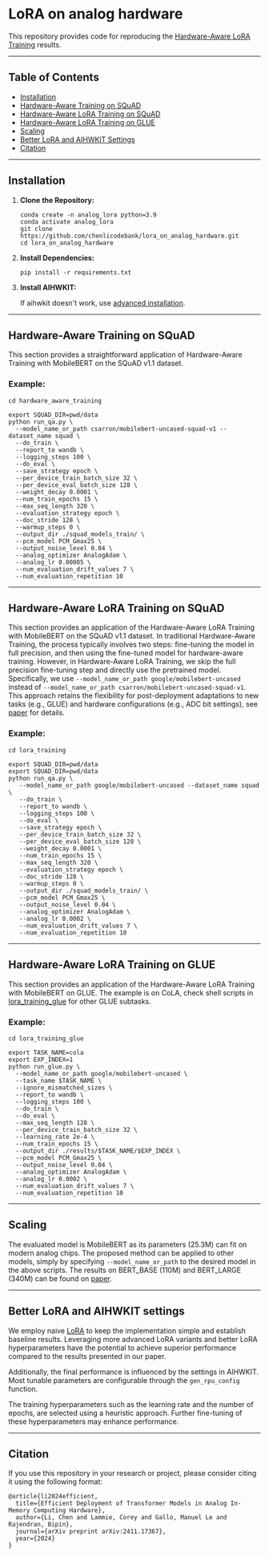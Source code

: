 
# LoRA on analog hardware

This repository provides code for reproducing the [Hardware-Aware LoRA Training](https://arxiv.org/pdf/2411.17367) results.

---

## Table of Contents
- [Installation](#installation)
- [Hardware-Aware Training on SQuAD](#hardware-aware-training-on-squad)
- [Hardware-Aware LoRA Training on SQuAD](#hardware-aware-lora-training-on-squad)
- [Hardware-Aware LoRA Training on GLUE](#hardware-aware-lora-training-on-glue)
- [Scaling](#scaling)
- [Better LoRA and AIHWKIT Settings](#better-lora-and-aihwkit-settings)
- [Citation](#citation)

---


## Installation

1. **Clone the Repository:**
   ```
   conda create -n analog_lora python=3.9
   conda activate analog_lora
   git clone https://github.com/chenlicodebank/lora_on_analog_hardware.git
   cd lora_on_analog_hardware
   ```

2. **Install Dependencies:**
   ```
   pip install -r requirements.txt
   ```

3. **Install AIHWKIT:**
   
   If aihwkit doesn't work, use [advanced installation](https://aihwkit.readthedocs.io/en/latest/advanced_install.html).

---

## Hardware-Aware Training on SQuAD

This section provides a straightforward application of Hardware-Aware Training with MobileBERT on the SQuAD v1.1 dataset. 

### Example:
```
cd hardware_aware_training
```
```
export SQUAD_DIR=pwd/data
python run_qa.py \
  --model_name_or_path csarron/mobilebert-uncased-squad-v1 --dataset_name squad \
  --do_train \
  --report_to wandb \
  --logging_steps 100 \
  --do_eval \
  --save_strategy epoch \
  --per_device_train_batch_size 32 \
  --per_device_eval_batch_size 128 \
  --weight_decay 0.0001 \
  --num_train_epochs 15 \
  --max_seq_length 320 \
  --evaluation_strategy epoch \
  --doc_stride 128 \
  --warmup_steps 0 \
  --output_dir ./squad_models_train/ \
  --pcm_model PCM_Gmax25 \
  --output_noise_level 0.04 \
  --analog_optimizer AnalogAdam \
  --analog_lr 0.00005 \
  --num_evaluation_drift_values 7 \
  --num_evaluation_repetition 10
```

---

## Hardware-Aware LoRA Training on SQuAD

This section provides an application of the Hardware-Aware LoRA Training with MobileBERT on the SQuAD v1.1 dataset. In traditional Hardware-Aware Training, the process typically involves two steps: fine-tuning the model in full precision, and then using the fine-tuned model for hardware-aware training. However, in Hardware-Aware LoRA Training, we skip the full precision fine-tuning step and directly use the pretrained model. Specifically, we use `--model_name_or_path google/mobilebert-uncased` instead of `--model_name_or_path csarron/mobilebert-uncased-squad-v1`. This approach retains the flexibility for post-deployment adaptations to new tasks (e.g., GLUE) and hardware configurations (e.g., ADC bit settings), see [paper](https://arxiv.org/pdf/2411.17367) for details.

### Example:
```
cd lora_training
```
```
export SQUAD_DIR=pwd/data
export SQUAD_DIR=pwd/data
python run_qa.py \
   --model_name_or_path google/mobilebert-uncased --dataset_name squad \
   --do_train \
   --report_to wandb \
   --logging_steps 100 \
   --do_eval \
   --save_strategy epoch \
   --per_device_train_batch_size 32 \
   --per_device_eval_batch_size 128 \
   --weight_decay 0.0001 \
   --num_train_epochs 15 \
   --max_seq_length 320 \
   --evaluation_strategy epoch \
   --doc_stride 128 \
   --warmup_steps 0 \
   --output_dir ./squad_models_train/ \
   --pcm_model PCM_Gmax25 \
   --output_noise_level 0.04 \
   --analog_optimizer AnalogAdam \
   --analog_lr 0.0002 \
   --num_evaluation_drift_values 7 \
   --num_evaluation_repetition 10
```

---

## Hardware-Aware LoRA Training on GLUE

This section provides an application of the Hardware-Aware LoRA Training with MobileBERT on GLUE. The example is on CoLA, check shell scripts in [lora_training_glue](https://github.com/chenlicodebank/lora_on_analog_hardware/tree/main/lora_training_glue) for other GLUE subtasks.

### Example:
```
cd lora_training_glue
```
```
export TASK_NAME=cola
export EXP_INDEX=1
python run_glue.py \
  --model_name_or_path google/mobilebert-uncased \
  --task_name $TASK_NAME \
  --ignore_mismatched_sizes \
  --report_to wandb \
  --logging_steps 100 \
  --do_train \
  --do_eval \
  --max_seq_length 128 \
  --per_device_train_batch_size 32 \
  --learning_rate 2e-4 \
  --num_train_epochs 15 \
  --output_dir ./results/$TASK_NAME/$EXP_INDEX \
  --pcm_model PCM_Gmax25 \
  --output_noise_level 0.04 \
  --analog_optimizer AnalogAdam \
  --analog_lr 0.0002 \
  --num_evaluation_drift_values 7 \
  --num_evaluation_repetition 10
```

---

## Scaling

The evaluated model is MobileBERT as its parameters (25.3M) can fit on modern analog chips. The proposed method can be applied to other models, simply by specifying `--model_name_or_path` to the desired model in the above scripts. The results on BERT\_BASE (110M) and BERT\_LARGE (340M) can be found on [paper](https://arxiv.org/pdf/2411.17367).

---
## Better LoRA and AIHWKIT settings

We employ naive [LoRA](https://arxiv.org/pdf/2106.09685) to keep the implementation simple and establish baseline results. Leveraging more advanced LoRA variants and better LoRA hyperparameters have the potential to achieve superior performance compared to the results presented in our paper.

Additionally, the final performance is influenced by the settings in AIHWKIT. Most tunable parameters are configurable through the `gen_rpu_config` function.

The training hyperparameters such as the learning rate and the number of epochs, are selected using a heuristic approach. Further fine-tuning of these hyperparameters may enhance performance.


---

## Citation

If you use this repository in your research or project, please consider citing it using the following format:

```
@article{li2024efficient,
  title={Efficient Deployment of Transformer Models in Analog In-Memory Computing Hardware},
  author={Li, Chen and Lammie, Corey and Gallo, Manuel Le and Rajendran, Bipin},
  journal={arXiv preprint arXiv:2411.17367},
  year={2024}
}
```

